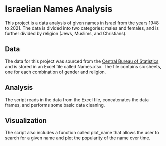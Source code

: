 # Israelian Names Analysis  
This project is a data analysis of given names in Israel from the years 1948 to 2021. The data is divided into two categories: males and females, and is further divided by religion (Jews, Muslims, and Christians).

## Data  
The data for this project was sourced from the [Central Bureau of Statistics](https://www.cbs.gov.il/en/Pages/default.aspx#DeltaPlaceHolderMain) and is stored in an Excel file called Names.xlsx. The file contains six sheets, one for each combination of gender and religion.

## Analysis
The script reads in the data from the Excel file, concatenates the data frames, and performs some basic data cleaning.

## Visualization
The script also includes a function called plot_name that allows the user to search for a given name and plot the popularity of the name over time.
